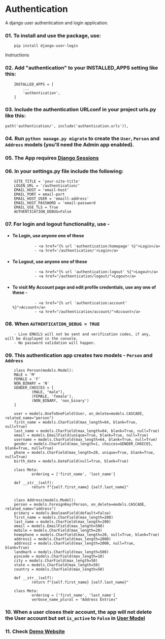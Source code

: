 # Authentication
A django user authentication and login application.

### 01.  To install and use the package, use:
        
        pip install django-user-login

Instructions

### 02.	Add "authentication" to your INSTALLED_APPS setting like this:

        INSTALLED_APPS = [
            ...
            'authentication',
        ]

### 03.	Include the authentication URLconf in your project urls.py like this:

	path('authentication/', include('authentication.urls')),

### 04.	Run `python manage.py migrate` to create the `User`, `Person` and `Address` models (you'll need the Admin app enabled).

### 05.	The App requires [Django Sessions](https://docs.djangoproject.com/en/4.0/topics/http/sessions/#enabling-sessions)

### 06.  In your settings.py file include the following:

        SITE_TITLE = 'your-site-title'
        LOGIN_URL = '/authentication/'
        EMAIL_HOST = 'email-host'
        EMAIL_PORT = email-port
        EMAIL_HOST_USER = 'emaill-address'
        EMAIL_HOST_PASSWORD = 'email-password
        EMAIL_USE_TLS = True
        AUTHENTICATION_DEBUG=False

### 07.  For login and logout functionality, use - 
- #### To Login, use anyone one of these

                - <a href="{% url 'authentication:homepage' %}">Login</a>
                - <a href='/authentication/'>Login</a>

- #### To Logout, use anyone one of these

                - <a href="{% url 'authentication:logout' %}">Logout</a>
                - <a href="/authentication/logout/">Logout</a>

- #### To visit My Account page and edit profile credentials, use any one of these -

                - <a href="{% url 'authentication:account' %}">Account</a>
                - <a href="/authentication/account/">Account</a>

### 08. When `AUTHENTICATION_DEBUG = TRUE`

        - Live EMAILS will not be sent and verification codes, if any, will be displayed in the console.
        - No password validation will happen.

### 09. This authentication app creates two models - `Person` and `Address`

        class Person(models.Model):
        MALE = 'M'
        FEMALE = 'F'
        NON_BINARY = 'N'
        GENDER_CHOICES = [
                (MALE, "male"),
                (FEMALE, 'female'),
                (NON_BINARY, 'non_binary')
        ]

        user = models.OneToOneField(User, on_delete=models.CASCADE, related_name="person")
        first_name = models.CharField(max_length=64, blank=True, null=True)
        last_name = models.CharField(max_length=64, blank=True, null=True)
        email = models.EmailField(unique=True, blank=True, null=True)
        username = models.CharField(max_length=64, blank=True, null=True)
        gender = models.CharField(max_length=1, choices=GENDER_CHOICES, blank=True, null=True)
        phone = models.CharField(max_length=20, unique=True, blank=True, null=True)
        birth_date = models.DateField(null=True, blank=True)

        class Meta:
                ordering = ['first_name', 'last_name']

        def __str__(self):
                return f"{self.first_name} {self.last_name}"


        class Address(models.Model):
        person = models.ForeignKey(Person, on_delete=models.CASCADE, related_name="address")
        primary = models.BooleanField(default=False)
        first_name = models.CharField(max_length=200)
        last_name = models.CharField(max_length=200)
        email = models.EmailField(max_length=500)
        mobile = models.CharField(max_length=20)
        homephone = models.CharField(max_length=20, null=True, blank=True)
        address1 = models.CharField(max_length=2000)
        address2 = models.CharField(max_length=2000, null=True, blank=True)
        landmark = models.CharField(max_length=500)
        pincode = models.CharField(max_length=10)
        city = models.CharField(max_length=50)
        state = models.CharField(max_length=50)
        country = models.CharField(max_length=50)

        def __str__(self):
                return f"{self.first_name} {self.last_name}"
        
        class Meta:
                ordering = ['first_name', 'last_name']
                verbose_name_plural = "Address Entries"

### 10. When a user closes their account, the app will not delete the User account but set `is_active` to `False` in [User Model](https://docs.djangoproject.com/en/4.1/ref/contrib/auth/#django.contrib.auth.models.User.is_active)

### 11. Check [Demo Website](https://django-user-login.herokuapp.com/)